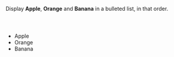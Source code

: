 Display **Apple**, **Orange** and **Banana** in a bulleted list, in that order.

<codeblock language="html" type="exercise" testMode="fixedInput">
<code>

</code>

<solution>
<ul>
  <li>Apple</li>
  <li>Orange</li>
  <li>Banana</li>
</ul>
</solution>
</codeblock>